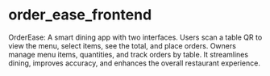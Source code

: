 # order_ease_frontend
 OrderEase: A smart dining app with two interfaces. Users scan a table QR to view the menu, select items, see the total, and place orders. Owners manage menu items, quantities, and track orders by table. It streamlines dining, improves accuracy, and enhances the overall restaurant experience.
